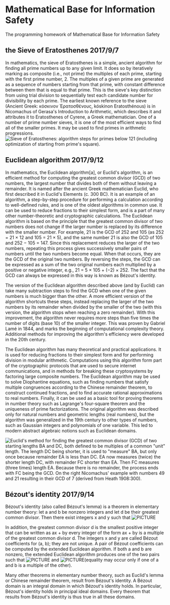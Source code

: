 # Mathematical Base for Information Safety
The programming homework of Mathematical Base for Information Safety

## the Sieve of Eratosthenes 2017/9/7

In mathematics, the sieve of Eratosthenes is a simple, ancient algorithm for finding all prime numbers up to any given limit.
It does so by iteratively marking as composite (i.e., not prime) the multiples of each prime, starting with the first prime number, 2. The multiples of a given prime are generated as a sequence of numbers starting from that prime, with constant difference between them that is equal to that prime. This is the sieve's key distinction from using trial division to sequentially test each candidate number for divisibility by each prime.
The earliest known reference to the sieve (Ancient Greek: κόσκινον Ἐρατοσθένους, kóskinon Eratosthénous) is in Nicomachus of Gerasa's Introduction to Arithmetic, which describes it and attributes it to Eratosthenes of Cyrene, a Greek mathematician.
One of a number of prime number sieves, it is one of the most efficient ways to find all of the smaller primes. It may be used to find primes in arithmetic progressions.
![Sieve of Eratosthenes: algorithm steps for primes below 121 (including optimization of starting from prime's square).](https://upload.wikimedia.org/wikipedia/commons/b/b9/Sieve_of_Eratosthenes_animation.gif)

## Euclidean algorithm 2017/9/12
In mathematics, the Euclidean algorithm[a], or Euclid's algorithm, is an efficient method for computing the greatest common divisor (GCD) of two numbers, the largest number that divides both of them without leaving a remainder. It is named after the ancient Greek mathematician Euclid, who first described it in Euclid's Elements (c. 300 BC). It is an example of an algorithm, a step-by-step procedure for performing a calculation according to well-defined rules, and is one of the oldest algorithms in common use. It can be used to reduce fractions to their simplest form, and is a part of many other number-theoretic and cryptographic calculations.
The Euclidean algorithm is based on the principle that the greatest common divisor of two numbers does not change if the larger number is replaced by its difference with the smaller number. For example, 21 is the GCD of 252 and 105 (as 252 = 21 × 12 and 105 = 21 × 5), and the same number 21 is also the GCD of 105 and 252 − 105 = 147. Since this replacement reduces the larger of the two numbers, repeating this process gives successively smaller pairs of numbers until the two numbers become equal. When that occurs, they are the GCD of the original two numbers. By reversing the steps, the GCD can be expressed as a sum of the two original numbers each multiplied by a positive or negative integer, e.g., 21 = 5 × 105 + (−2) × 252. The fact that the GCD can always be expressed in this way is known as Bézout's identity.

The version of the Euclidean algorithm described above (and by Euclid) can take many subtraction steps to find the GCD when one of the given numbers is much bigger than the other. A more efficient version of the algorithm shortcuts these steps, instead replacing the larger of the two numbers by its remainder when divided by the smaller of the two (with this version, the algorithm stops when reaching a zero remainder). With this improvement, the algorithm never requires more steps than five times the number of digits (base 10) of the smaller integer. This was proven by Gabriel Lamé in 1844, and marks the beginning of computational complexity theory. Additional methods for improving the algorithm's efficiency were developed in the 20th century.

The Euclidean algorithm has many theoretical and practical applications. It is used for reducing fractions to their simplest form and for performing division in modular arithmetic. Computations using this algorithm form part of the cryptographic protocols that are used to secure internet communications, and in methods for breaking these cryptosystems by factoring large composite numbers. The Euclidean algorithm may be used to solve Diophantine equations, such as finding numbers that satisfy multiple congruences according to the Chinese remainder theorem, to construct continued fractions, and to find accurate rational approximations to real numbers. Finally, it can be used as a basic tool for proving theorems in number theory such as Lagrange's four-square theorem and the uniqueness of prime factorizations. The original algorithm was described only for natural numbers and geometric lengths (real numbers), but the algorithm was generalized in the 19th century to other types of numbers, such as Gaussian integers and polynomials of one variable. This led to modern abstract algebraic notions such as Euclidean domains.

![Euclid's method for finding the greatest common divisor (GCD) of two starting lengths BA and DC, both defined to be multiples of a common "unit" length. The length DC being shorter, it is used to "measure" BA, but only once because remainder EA is less than DC. EA now measures (twice) the shorter length DC, with remainder FC shorter than EA. Then FC measures (three times) length EA. Because there is no remainder, the process ends with FC being the GCD. On the right Nicomachus' example with numbers 49 and 21 resulting in their GCD of 7 (derived from Heath 1908:300).](https://upload.wikimedia.org/wikipedia/commons/3/37/Euclid%27s_algorithm_Book_VII_Proposition_2_3.png)

## Bézout's identity 2017/9/14
Bézout's identity (also called Bézout's lemma) is a theorem in elementary number theory: let a and b be nonzero integers and let d be their greatest common divisor. Then there exist integers x and y such that
![PICTURE](https://wikimedia.org/api/rest_v1/media/math/render/svg/a28ae26d7a10b7cfe504c7984b59be51c130e1f5)

In addition,
the greatest common divisor d is the smallest positive integer that can be written as ax + by
every integer of the form ax + by is a multiple of the greatest common divisor d.
The integers x and y are called Bézout coefficients for (a, b); they are not unique. A pair of Bézout coefficients can be computed by the extended Euclidean algorithm. If both a and b are nonzero, the extended Euclidean algorithm produces one of the two pairs such that ![PICTURE](https://wikimedia.org/api/rest_v1/media/math/render/svg/1443ec26e88c55ba83585e6a71f34c3e9a3f25aa) and ![PICTURE](https://wikimedia.org/api/rest_v1/media/math/render/svg/97e39d5470b0ba4e7c0b2c690586aba4c33a66cb)(equality may occur only if one of a and b is a multiple of the other).

Many other theorems in elementary number theory, such as Euclid's lemma or Chinese remainder theorem, result from Bézout's identity.
A Bézout domain is an integral domain in which Bézout's identity holds. In particular, Bézout's identity holds in principal ideal domains. Every theorem that results from Bézout's identity is thus true in all these domains.
